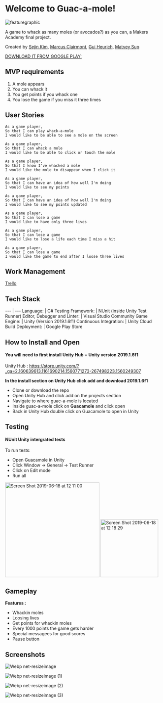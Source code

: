 # Welcome to Guac-a-mole!

![featuregraphic](https://user-images.githubusercontent.com/46751197/59685019-1fd9b880-91d3-11e9-9079-69ec5a000cc3.jpg)


A game to whack as many moles (or avocados?) as you can, a Makers Academy final project.

Created by [Sejin Kim](https://github.com/sejinkay), [Marcus Clairmont](https://github.com/Kintaro-Oe), [Gui Heurich](https://github.com/guilhe0756), [Matvey Sup](https://github.com/theonemat)

[DOWNLOAD IT FROM GOOGLE PLAY:](https://play.google.com/store/apps/details?id=com.GuacaMole.WhackaMole)

## MVP requirements

1. A mole appears
2. You can whack it
3. You get points if you whack one
4. You lose the game if you miss it three times

## User Stories

```
As a game player,
So that I can play whack-a-mole
I would like to be able to see a mole on the screen

As a game player,
So that I can whack a mole
I would like to be able to click or touch the mole

As a game player,
So that I know I've whacked a mole
I would like the mole to disappear when I click it

As a game player,
So that I can have an idea of how well I'm doing
I would like to see my points

As a game player,
So that I can have an idea of how well I'm doing
I would like to see my points updated

As a game player,
So that I can lose a game
I would like to have only three lives

As a game player,
So that I can lose a game
I would like to lose a life each time I miss a hit

As a game player,
So that I can lose a game
I would like the game to end after I loose three lives

```

## Work Management

[Trello](https://trello.com/b/NzMChEFe/whack-a-mole)

## Tech Stack

--- | ---
Language: | C#
Testing Framework: | NUnit (inside Unity Test Runner)
Editor, Debugger and Linter: | Visual Studio Community
Game Engine: | Unity (Version 2019.1.6f1)
Continuous Integration: | Unity Cloud Build
Deployment: | Google Play Store


## How to Install and Open

#### You will need to first install Unity Hub + Unity version 2019.1.6f1

 Unity Hub : https://store.unity.com/?_ga=2.160639613.1161690214.1560771273-267498223.1560249307
 
 __In the install section on Unity Hub click add and download 2019.1.6f1__

* Clone or download the repo
* Open Unity Hub and click add on the projects section
* Navigate to where guac-a-mole is located 
* Inside guac-a-mole click on **Guacamole** and click open
* Back in Unity Hub double click on Guacamole to open in Unity


## Testing

#### NUnit Unity intergrated tests

To run tests:

* Open Guacamole in Unity
* Click Window -> General -> Test Runner
* Click on Edit mode 
* Run all

<img width="306" alt="Screen Shot 2019-06-18 at 12 11 00" src="https://user-images.githubusercontent.com/46751197/59677919-fdd83a00-91c2-11e9-8198-e6994e04e007.png">

<img width="187" alt="Screen Shot 2019-06-18 at 12 18 29" src="https://user-images.githubusercontent.com/46751197/59678038-4263d580-91c3-11e9-9871-0d8056026c5d.png">



## Gameplay

**Features :**

* Whackin moles
* Loosing lives
* Get points for whackin moles
* Every 1000 points the game gets harder
* Special messagees for good scores 
* Pause button

## Screenshots

![Webp net-resizeimage](https://user-images.githubusercontent.com/39172881/59919393-3b390380-941f-11e9-93c4-3a33872ff438.jpg)

![Webp net-resizeimage (1)](https://user-images.githubusercontent.com/39172881/59919415-45f39880-941f-11e9-8ea7-be3e08a72920.jpg)

![Webp net-resizeimage (2)](https://user-images.githubusercontent.com/39172881/59919424-4ab84c80-941f-11e9-8e8b-5ff9baac64c7.jpg)

![Webp net-resizeimage (3)](https://user-images.githubusercontent.com/39172881/59919477-6a4f7500-941f-11e9-8b56-21745f7bb773.jpg)
